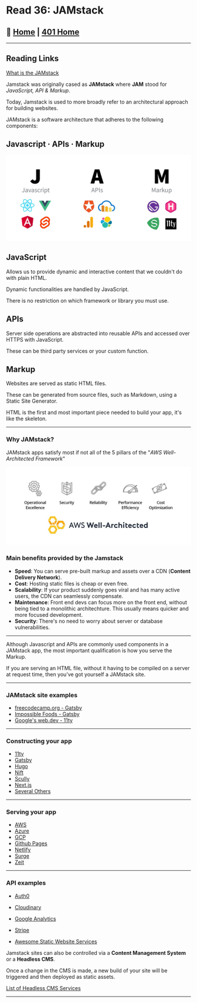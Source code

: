 # Read 36: JAMstack

## 🏡 [**Home**](https://mistidinzy.github.io/ReadingNotes/) | [**401 Home**](https://bit.ly/3EcMrF6)

---

## Reading Links

[What is the JAMstack](https://bit.ly/3peQg6S)

Jamstack was originally cased as **JAMstack** where **JAM** stood for *JavaScript, API & Markup*.

Today, Jamstack is used to more broadly refer to an architectural approach for building websites.

JAMstack is a software architecture that adheres to the following components:

## Javascript &middot; APIs &middot; Markup

![Jamstack](jamstack.jpeg)

## **JavaScript**

Allows us to provide dynamic and interactive content that we couldn't do with plain HTML.

Dynamic functionalities are handled by JavaScript.

There is no restriction on which framework or library you must use.

## **APIs**

Server side operations are abstracted into reusable APIs and accessed over HTTPS with JavaScript.

These can be third party services or your custom function.

## **Markup**

Websites are served as static HTML files.

These can be generated from source files, such as Markdown, using a Static Site Generator.

HTML is the first and most important piece needed to build your app, it's like the skeleton.

---

### Why JAMstack?

JAMstack apps satisfy most if not all of the 5 pillars of the "*AWS Well-Architected Framework*"

![AWS](AWS-wellarchitectedframework.jpeg)

### Main benefits provided by the Jamstack

- **Speed**: You can serve pre-built markup and assets over a CDN (**Content Delivery Network**).
- **Cost**: Hosting static files is cheap or even free.
- **Scalability**: If your product suddenly goes viral and has many active users, the CDN can seamlessly compensate.
- **Maintenance**: Front end devs can focus more on the front end, without being tied to a monolithic architechture. This usually means quicker and more focused development.
- **Security**: There's no need to worry about server or database vulnerabilities.

---

Although Javascript and APIs are commonly used components in a JAMstack app, the most important qualification is how you serve the Markup.

If you are serving an HTML file, without it having to be compiled on a server at request time, then you’ve got yourself a JAMstack site.

---

### JAMstack site examples

- [freecodecamp.org - Gatsby](freecodecamp.org)
- [Impossible Foods - Gatsby](https://impossiblefoods.com/)
- [Google's web.dev - 11ty](https://web.dev/)

---

### Constructing your app

- [11ty](https://www.11ty.dev/)
- [Gatsby](https://www.gatsbyjs.org/)
- [Hugo](https://gohugo.io/)
- [Nift](https://www.nift.cc/)
- [Scully](https://github.com/scullyio/scully)
- [Next.js](https://jamstack.org/generators/next/)
- [Several Others](https://jamstack.org/generators/)

---

### Serving your app

- [AWS](https://aws.amazon.com/getting-started/projects/host-static-website/)
- [Azure](https://docs.microsoft.com/en-us/azure/storage/blobs/storage-blob-static-website)
- [GCP](https://cloud.google.com/storage/docs/hosting-static-website)
- [Github Pages](https://pages.github.com/)
- [Netlify](https://www.netlify.com/)
- [Surge](https://surge.sh/)
- [Zeit](https://zeit.co/)

---

### API examples

- [Auth0](https://auth0.com/)
- [Cloudinary](https://cloudinary.com/)
- [Google Analytics](https://analytics.google.com/analytics/web/#/)
- [Stripe](https://stripe.com/)

- [Awesome Static Website Services](https://github.com/agarrharr/awesome-static-website-services)

Jamstack sites can also be controlled via a **Content Management System** or a **Headless CMS**.

Once a change in the CMS is made, a new build of your site will be triggered and then deployed as static assets.

[List of Headless CMS Services](https://jamstack.org/headless-cms/)

---
